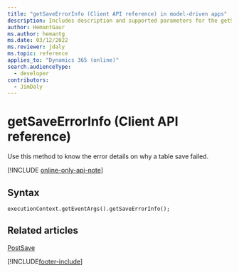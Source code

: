 ```yaml
---
title: "getSaveErrorInfo (Client API reference) in model-driven apps"
description: Includes description and supported parameters for the getSaveErrorInfo method.
author: HemantGaur
ms.author: hemantg
ms.date: 03/12/2022
ms.reviewer: jdaly
ms.topic: reference
applies_to: "Dynamics 365 (online)"
search.audienceType: 
  - developer
contributors:
  - JimDaly
---
```

# getSaveErrorInfo (Client API reference)

Use this method to know the error details on why a table save failed.

[!INCLUDE [online-only-api-note](../../includes/online-only-api-note.md)]

## Syntax

`executionContext.getEventArgs().getSaveErrorInfo();`

## Related articles

[PostSave](../events/postsave.md)

[!INCLUDE[footer-include](../../../../../includes/footer-banner.md)]
